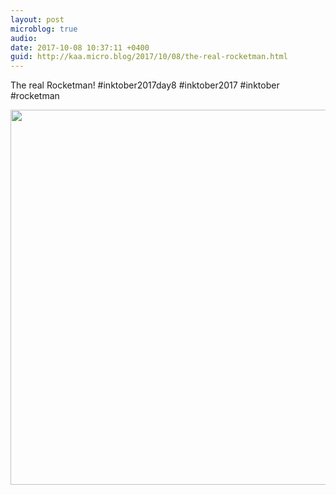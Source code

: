 ```yaml
---
layout: post
microblog: true
audio: 
date: 2017-10-08 10:37:11 +0400
guid: http://kaa.micro.blog/2017/10/08/the-real-rocketman.html
---
```

The real Rocketman! #inktober2017day8 #inktober2017 #inktober #rocketman

<img src="https://micro.kaa.bz/uploads/2018/23b4079ab6.jpg" width="600" height="600" />
